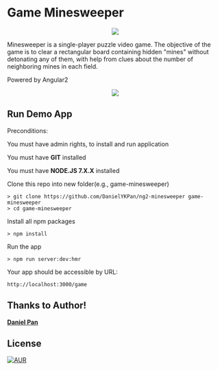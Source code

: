 # Game Minesweeper

<p align="center"><img style="text-align: center;" src="/assets/minesweeper.png?raw=true"></p>
Minesweeper is a single-player puzzle video game. The objective of the game is to clear a rectangular board containing hidden "mines" without detonating any of them, with help from clues about the number of neighboring mines in each field. 

Powered by Angular2
<p align="center"><img style="text-align: center;" src="/assets/game-shot.png?raw=true"></p>

## Run Demo App
Preconditions: 

You must have admin rights, to install and run application

You must have **GIT** installed

You must have **NODE.JS 7.X.X** installed


Clone this repo into new folder(e.g., game-minesweeper)
```
> git clone https://github.com/DanielYKPan/ng2-minesweeper game-minesweeper
> cd game-minesweeper
```

Install all npm packages
```
> npm install
```

Run the app
```
> npm run server:dev:hmr
```

Your app should be accessible by URL:
```
http://localhost:3000/game
```

## Thanks to Author!

 **[Daniel Pan](https://daniel-projects.firebaseapp.com)**

## License

[![AUR](https://img.shields.io/aur/license/yaourt.svg?style=flat-square)](/LICENSE)
